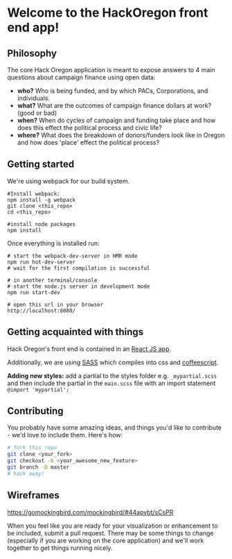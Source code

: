 # Welcome to the HackOregon front end app!

## Philosophy
The core Hack Oregon application is meant to expose answers to 4 main questions about campaign finance using open data:
 * **who?**  Who is being funded, and by which PACs, Corporations, and individuals.
 * **what?**  What are the outcomes of campaign finance dollars at work?  (good or bad)
 * **when?**  When do cycles of campaign and funding take place and how does this effect the political process and civic life?
 * **where?** What does the breakdown of donors/funders look like in Oregon and how does 'place' effect the political process?

## Getting started
We're using webpack for our build system.
```
#Install webpack:
npm install -g webpack
git clone <this_repo>
cd <this_repo>

#install node packages
npm install
```

Once everything is installed run:

``` text
# start the webpack-dev-server in HMR mode
npm run hot-dev-server
# wait for the first compilation is successful

# in another terminal/console
# start the node.js server in development mode
npm run start-dev

# open this url in your browser
http://localhost:8080/
```

## Getting acquainted with things
Hack Oregon's front end is contained in an [React JS app](http://reactjs.org).

Additionally, we are using [SASS](http://sass-lang.com/) which compiles into css and [coffeescript](http://coffeescript.org).

**Adding new styles:** add a partial to the styles folder e.g. `_mypartial.scss` and then include the partial in the `main.scss` file with an import statement `@import 'mypartial';`


## Contributing
You probably have some amazing ideas, and things you'd like to contribute - we'd love to include them.  Here's how:
```bash
# fork this repo
git clone <your_fork>
git checkout -b <your_awesome_new_feature>
git branch -D master
# hack away!
```
## Wireframes
https://gomockingbird.com/mockingbird/#44apvbt/sCsPR

When you feel like you are ready for your visualization or enhancement to be included, submit a pull request.  There may be some things to change (especially if you are working on the core application) and we'll work together to get things running nicely.

<!-- If you are working on a visualization that is not one of the 'who', 'what', etc. parts of the application, pick a unique name for your visualization and then you can include everything you need under the `community` folder.  Convention is to use the name of your viz as the prefix for any components you add to the app.  E.g. if you are creating a new directive for your feature, it should live in the `app/scripts/directives/community` folder and if the route is `mynewfeature` you should call the file `myNewFeatureDir.{js/coffee}` with a directive of the same name `myNewFeatureDir`.  This can then be used as `<my-new-feature-dir></my-new-feature-div>` within your template. -->

